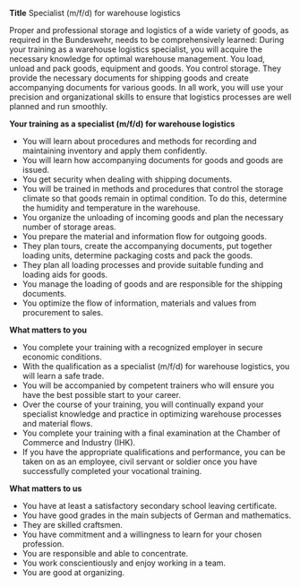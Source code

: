 **Title**
Specialist (m/f/d) for warehouse logistics

Proper and professional storage and logistics of a wide variety of goods, as required in the Bundeswehr, needs to be comprehensively learned: During your training as a warehouse logistics specialist, you will acquire the necessary knowledge for optimal warehouse management. You load, unload and pack goods, equipment and goods. You control storage. They provide the necessary documents for shipping goods and create accompanying documents for various goods. In all work, you will use your precision and organizational skills to ensure that logistics processes are well planned and run smoothly.

**Your training as a specialist (m/f/d) for warehouse logistics**

-	You will learn about procedures and methods for recording and maintaining inventory and apply them confidently.
-	You will learn how accompanying documents for goods and goods are issued.
-	You get security when dealing with shipping documents.
-	You will be trained in methods and procedures that control the storage climate so that goods remain in optimal condition. To do this, determine the humidity and temperature in the warehouse.
-	You organize the unloading of incoming goods and plan the necessary number of storage areas.
-	You prepare the material and information flow for outgoing goods.
-	They plan tours, create the accompanying documents, put together loading units, determine packaging costs and pack the goods.
-	They plan all loading processes and provide suitable funding and loading aids for goods.
-	You manage the loading of goods and are responsible for the shipping documents.
-	You optimize the flow of information, materials and values from procurement to sales.

**What matters to you**

-	You complete your training with a recognized employer in secure economic conditions.
-	With the qualification as a specialist (m/f/d) for warehouse logistics, you will learn a safe trade.
-	You will be accompanied by competent trainers who will ensure you have the best possible start to your career.
-	Over the course of your training, you will continually expand your specialist knowledge and practice in optimizing warehouse processes and material flows.
-	You complete your training with a final examination at the Chamber of Commerce and Industry (IHK).
-	If you have the appropriate qualifications and performance, you can be taken on as an employee, civil servant or soldier once you have successfully completed your vocational training.

**What matters to us**

-	You have at least a satisfactory secondary school leaving certificate.
-	You have good grades in the main subjects of German and mathematics.
-	They are skilled craftsmen.
-	You have commitment and a willingness to learn for your chosen profession.
-	You are responsible and able to concentrate.
-	You work conscientiously and enjoy working in a team.
-	You are good at organizing.
